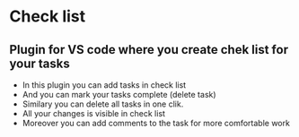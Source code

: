# Сheck list
## Plugin for VS code where you create chek list for your tasks 
* In this plugin you can add tasks in check list 
* And you can mark your tasks complete (delete task)
* Similary you can delete all tasks in one clik.
* All your changes is visible in check list 
* Moreover you can add comments to the task for more comfortable work 
